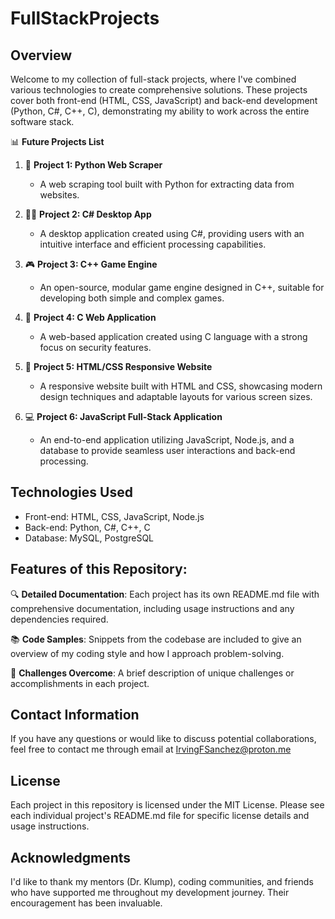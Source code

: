 # FullStackProjects

## Overview
Welcome to my collection of full-stack projects, where I've combined various technologies to create comprehensive
solutions. These projects cover both front-end (HTML, CSS, JavaScript) and back-end development (Python, C#, C++,
C), demonstrating my ability to work across the entire software stack.

📊 **Future Projects List**

1. 🐍 **Project 1: Python Web Scraper**
   - A web scraping tool built with Python for extracting data from websites.

2. 👷‍♂️ **Project 2: C# Desktop App**
   - A desktop application created using C#, providing users with an intuitive interface and efficient processing
capabilities.

3. 🎮 **Project 3: C++ Game Engine**
   - An open-source, modular game engine designed in C++, suitable for developing both simple and complex games.

4. 🔐 **Project 4: C Web Application**
   - A web-based application created using C language with a strong focus on security features.

5. 📱 **Project 5: HTML/CSS Responsive Website**
   - A responsive website built with HTML and CSS, showcasing modern design techniques and adaptable layouts for
various screen sizes.

6. 💻 **Project 6: JavaScript Full-Stack Application**
   - An end-to-end application utilizing JavaScript, Node.js, and a database to provide seamless user interactions
and back-end processing.

## Technologies Used
- Front-end: HTML, CSS, JavaScript, Node.js
- Back-end: Python, C#, C++, C
- Database: MySQL, PostgreSQL

## Features of this Repository:

🔍 **Detailed Documentation**: Each project has its own README.md file with comprehensive documentation, including
usage instructions and any dependencies required.

📚 **Code Samples**: Snippets from the codebase are included to give an overview of my coding style and how I
approach problem-solving.

🎯 **Challenges Overcome**: A brief description of unique challenges or accomplishments in each project.

## Contact Information
If you have any questions or would like to discuss potential collaborations, feel free to contact me through email
at IrvingFSanchez@proton.me

## License
Each project in this repository is licensed under the MIT License. Please see each individual project's README.md
file for specific license details and usage instructions.

## Acknowledgments
I'd like to thank my mentors (Dr. Klump), coding communities, and friends who have supported me throughout my development
journey. Their encouragement has been invaluable.
